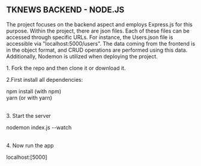 <h2>TKNEWS BACKEND - NODE.JS</h2>
<p>
  The project focuses on the backend aspect and employs Express.js for this purpose. Within the project, there are json files. Each of these files can be accessed through specific URLs. For instance, the Users.json file is accessible via "localhost:5000/users". The data coming from the frontend is in the object format, and CRUD operations are performed using this data. Additionally, Nodemon is utilized when deploying the project.
</p>
<p>1. Fork the repo and then clone it or download it.</p>
<p>2.First install all dependencies:</p>
<div>
  <storng>npm install</storng> (with npm) </br>
  <storng>yarn</storng> (or with yarn)
</div> </br>
<p>
3. Start the server
</p>
<div>
nodemon index.js --watch
</div> </br>
<p>
4. Now run the app
</p>
<div>
localhost:[5000]
</div>









